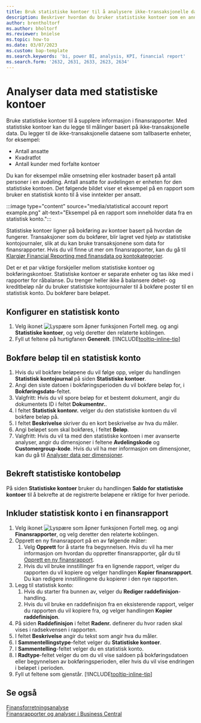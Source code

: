 ```yaml
---
title: Bruk statistiske kontoer til å analysere ikke-transaksjonelle data
description: Beskriver hvordan du bruker statistiske kontoer som en annen datakilde for analysene.
author: brentholtorf
ms.author: bholtorf
ms.reviewer: bnielse
ms.topic: how-to
ms.date: 03/07/2023
ms.custom: bap-template
ms.search.keywords: 'bi, power BI, analysis, KPI, financial report'
ms.search.form: '2632, 2631, 2633, 2623, 2634'
---
```

# <a name="analyze-data-with-statistical-accounts"></a>Analyser data med statistiske kontoer

Bruke statistiske kontoer til å supplere informasjon i finansrapporter. Med statistiske kontoer kan du legge til målinger basert på ikke-transaksjonelle data. Du legger til de ikke-transaksjonelle dataene som tallbaserte enheter, for eksempel:

* Antall ansatte
* Kvadratfot
* Antall kunder med forfalte kontoer

Du kan for eksempel måle omsetning eller kostnader basert på antall personer i en avdeling. Antall ansatte for avdelingen er enheten for den statistiske kontoen. Det følgende bildet viser et eksempel på en rapport som bruker en statistisk konto til å vise inntekter per ansatt.

:::image type="content" source="media/statistical account report example.png" alt-text="Eksempel på en rapport som inneholder data fra en statistisk konto.":::

Statistiske kontoer ligner på bokføring av kontoer basert på hvordan de fungerer. Transaksjoner som du bokfører, blir lagret ved hjelp av statistiske kontojournaler, slik at du kan bruke transaksjonene som data for finansrapporter. Hvis du vil finne ut mer om finansrapporter, kan du gå til [Klargjør Financial Reporting med finansdata og kontokategorier](bi-how-work-account-schedule.md). 

Det er et par viktige forskjeller mellom statistiske kontoer og bokføringskontoer. Statistiske kontoer er separate enheter og tas ikke med i rapporter for råbalanse. Du trenger heller ikke å balansere debet- og kreditbeløp når du bruker statistiske kontojournaler til å bokføre poster til en statistisk konto. Du bokfører bare beløpet.

## <a name="set-up-a-statistical-account"></a>Konfigurer en statistisk konto

1. Velg ikonet ![Lyspære som åpner funksjonen Fortell meg.](media/ui-search/search_small.png "Fortell hva du vil gjøre") og angi **Statistiske kontoer**, og velg deretter den relaterte koblingen.
1. Fyll ut feltene på hurtigfanen **Generelt**. [!INCLUDE[tooltip-inline-tip](includes/tooltip-inline-tip_md.md)]

## <a name="post-amounts-to-a-statistical-account"></a>Bokføre beløp til en statistisk konto

1. Hvis du vil bokføre beløpene du vil følge opp, velger du handlingen **Statistisk kontojournal** på siden **Statistiske kontoer**.
1. Angi den siste datoen i bokføringsperioden du vil bokføre beløp for, i **Bokføringsdato**-feltet.
1. Valgfritt: Hvis du vil spore beløp for et bestemt dokument, angir du dokumentets ID i feltet **Dokumentnr.**.
1. I feltet **Statistisk kontonr.** velger du den statistiske kontoen du vil bokføre beløp på.
1. I feltet **Beskrivelse** skriver du en kort beskrivelse av hva du måler.  
1. Angi beløpet som skal bokføres, i feltet **Beløp**. 
1. Valgfritt: Hvis du vil ta med den statistiske kontoen i mer avanserte analyser, angir du dimensjoner i feltene **Avdelingskode** og **Customergroup-kode**. Hvis du vil ha mer informasjon om dimensjoner, kan du gå til [Analyser data per dimensjoner](bi-how-analyze-data-dimension.md).

## <a name="verify-statistical-account-amounts"></a>Bekreft statistiske kontobeløp

På siden **Statistiske kontoer** bruker du handlingen **Saldo for statistiske kontoer** til å bekrefte at de registrerte beløpene er riktige for hver periode.  

## <a name="include-the-statistical-account-in-a-financial-report"></a>Inkluder statistisk konto i en finansrapport

1. Velg ikonet ![Lyspære som åpner funksjonen Fortell meg.](media/ui-search/search_small.png "Fortell hva du vil gjøre") og angi **Finansrapporter**, og velg deretter den relaterte koblingen.
1. Opprett en ny finansrapport på en av følgende måter:
    1. Velg **Opprett** for å starte fra begynnelsen. Hvis du vil ha mer informasjon om hvordan du oppretter finansrapporter, går du til [Opprett en ny finansrapport](bi-how-work-account-schedule.md#create-a-new-financial-report).
    1. Hvis du vil bruke innstillinger fra en lignende rapport, velger du rapporten du vil kopiere og velger handlingen **Kopier finansrapport**. Du kan redigere innstillingene du kopierer i den nye rapporten.
1. Legg til statistisk konto:
    1. Hvis du starter fra bunnen av, velger du **Rediger raddefinisjon**-handling.
    1. Hvis du vil bruke en raddefinisjon fra en eksisterende rapport, velger du rapporten du vil kopiere fra, og velger handlingen **Kopier raddefinisjon**.
1. På siden **Raddefinisjon** i feltet **Radenr.** definerer du hvor raden skal vises i radsekvensen i rapporten.
1. I feltet **Beskrivelse** angir du tekst som angir hva du måler.
1. I **Sammentellingstype**-feltet velger du **Statistiske kontoer**.
1. I **Sammentelling**-feltet velger du en statistisk konto.
1. I **Radtype**-feltet velger du om du vil vise saldoen på bokføringsdatoen eller begynnelsen av bokføringsperioden, eller hvis du vil vise endringen i beløpet i perioden.
1. Fyll ut feltene som gjenstår. [!INCLUDE[tooltip-inline-tip](includes/tooltip-inline-tip_md.md)]

## <a name="see-also"></a>Se også

[Finansforretningsanalyse](bi.md)  
[Finansrapporter og analyser i Business Central](finance-reports.md)
